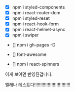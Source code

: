 - [x] npm i styled-components
- [x] npm i react-router-dom
- [x] npm i styled-reset
- [x] npm i react-hook-form
- [x] npm i react-helmet-async
- [x] npm i swiper

- [] npm i gh-pages -D

- [] font-awesome
- [] npm i react-spinners

이게 보이면 반영된겁니다.

엘레나 테스트다!!!!!!!!!!!!!!!!!!!!!!!!!!!!!
